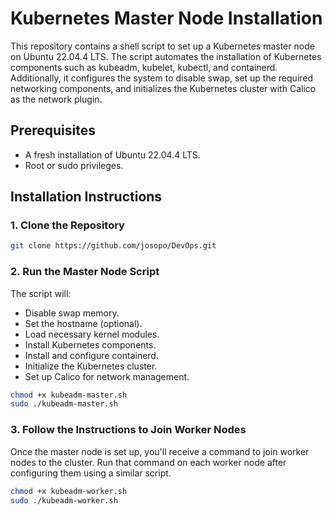 # Kubernetes Master Node Installation

This repository contains a shell script to set up a Kubernetes master node on Ubuntu 22.04.4 LTS. The script automates the installation of Kubernetes components such as kubeadm, kubelet, kubectl, and containerd. Additionally, it configures the system to disable swap, set up the required networking components, and initializes the Kubernetes cluster with Calico as the network plugin.

## Prerequisites

- A fresh installation of Ubuntu 22.04.4 LTS.
- Root or sudo privileges.

## Installation Instructions

### 1. Clone the Repository

```bash
git clone https://github.com/josopo/DevOps.git
```

### 2. Run the Master Node Script

The script will:

- Disable swap memory.
- Set the hostname (optional).
- Load necessary kernel modules.
- Install Kubernetes components.
- Install and configure containerd.
- Initialize the Kubernetes cluster.
- Set up Calico for network management.

```bash
chmod +x kubeadm-master.sh
sudo ./kubeadm-master.sh
```

### 3. Follow the Instructions to Join Worker Nodes

Once the master node is set up, you'll receive a command to join worker nodes to the cluster. Run that command on each worker node after configuring them using a similar script.

```bash
chmod +x kubeadm-worker.sh
sudo ./kubeadm-worker.sh
```
